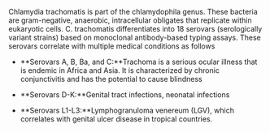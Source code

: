 Chlamydia trachomatis is part of the chlamydophila genus. These bacteria are gram-negative, anaerobic, intracellular obligates that replicate within eukaryotic cells. C. trachomatis differentiates into 18 serovars (serologically variant strains) based on monoclonal antibody-based typing assays. These serovars correlate with multiple medical conditions as follows

- **Serovars A, B, Ba, and C:**Trachoma is a serious ocular illness that is endemic in Africa and Asia. It is characterized by chronic conjunctivitis and has the potential to cause blindness

- **Serovars D-K:**Genital tract infections, neonatal infections

- **Serovars L1-L3:**Lymphogranuloma venereum (LGV), which correlates with genital ulcer disease in tropical countries.